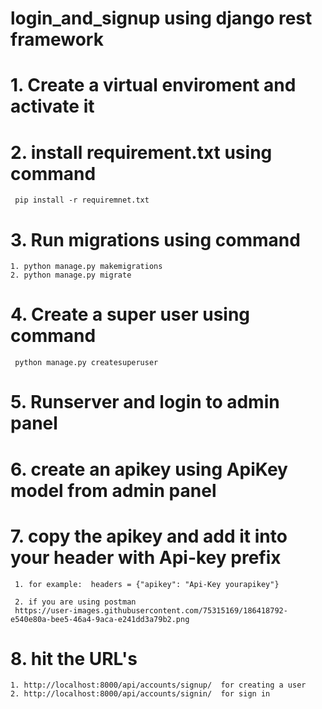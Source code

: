 # login_and_signup using django rest framework

# 1. Create a virtual enviroment and activate it 

# 2. install requirement.txt using command 
     
     pip install -r requiremnet.txt

# 3. Run migrations using command
    
    1. python manage.py makemigrations
    2. python manage.py migrate

# 4. Create a super user using command 
     python manage.py createsuperuser

# 5. Runserver and login to admin panel

# 6. create an apikey using ApiKey model from admin panel 

# 7. copy the apikey and add it into your header with Api-key prefix 
     
     1. for example:  headers = {"apikey": "Api-Key yourapikey"}
     
     2. if you are using postman
     https://user-images.githubusercontent.com/75315169/186418792-e540e80a-bee5-46a4-9aca-e241dd3a79b2.png

     
# 8. hit the URL's

    1. http://localhost:8000/api/accounts/signup/  for creating a user 
    2. http://localhost:8000/api/accounts/signin/  for sign in

